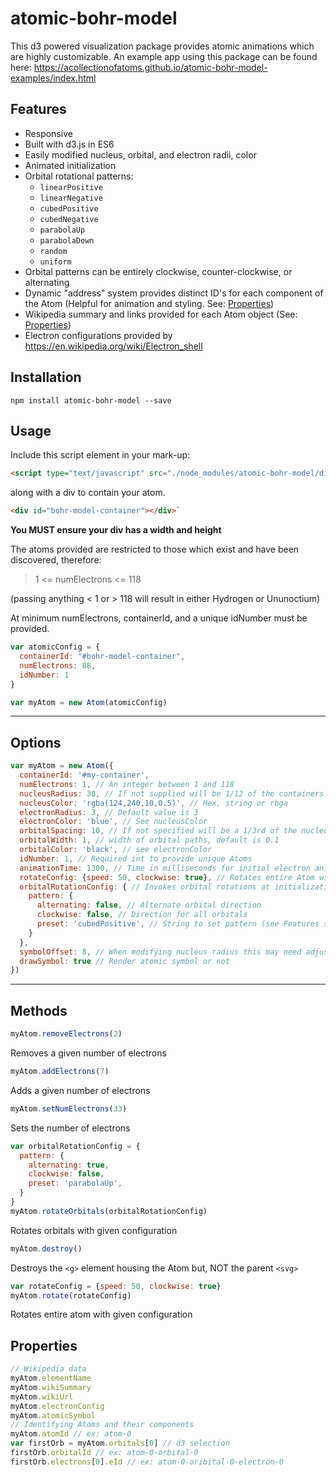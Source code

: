 # atomic-bohr-model
This d3 powered visualization package provides atomic animations which are highly
customizable.
An example app using this package can be found here:
https://acollectionofatoms.github.io/atomic-bohr-model-examples/index.html


## Features
* Responsive
* Built with d3.js in ES6
* Easily modified nucleus, orbital, and electron radii, color
* Animated initialization
* Orbital rotational patterns:
  * `linearPositive`
  * `linearNegative`
  * `cubedPositive`
  * `cubedNegative`
  * `parabolaUp`
  * `parabolaDown`
  * `random`
  * `uniform`
* Orbital patterns can be entirely clockwise, counter-clockwise, or alternating
* Dynamic "address" system provides distinct ID's for each component of the Atom (Helpful for animation and styling. See: [Properties](#properties))
* Wikipedia summary and links provided for each Atom object (See: [Properties](#properties))
* Electron configurations provided by https://en.wikipedia.org/wiki/Electron_shell

## Installation
`npm install atomic-bohr-model --save`

## Usage

Include this script element in your mark-up:
```html
<script type="text/javascript" src="./node_modules/atomic-bohr-model/dist/atomicBohrModel.min.js" charset="utf-8"></script>
```

along with a div to contain your atom.
```html
<div id="bohr-model-container"></div>`
```

**You MUST ensure your div has a width and height**


The atoms provided are restricted to those which exist and have been discovered, therefore:
> 1 <= numElectrons <= 118

(passing anything < 1 or > 118 will result in either Hydrogen or Ununoctium)

At minimum numElectrons, containerId, and a unique idNumber must be provided.


```javascript
var atomicConfig = {
  containerId: "#bohr-model-container",
  numElectrons: 88,
  idNumber: 1
}

var myAtom = new Atom(atomicConfig)
```

---

## Options

```javascript
var myAtom = new Atom({
  containerId: '#my-container',
  numElectrons: 1, // An integer between 1 and 118
  nucleusRadius: 30, // If not supplied will be 1/12 of the containers width
  nucleusColor: 'rgba(124,240,10,0.5)', // Hex, string or rbga
  electronRadius: 3, // Default value is 3
  electronColor: 'blue', // See nucleusColor
  orbitalSpacing: 10, // If not specified will be a 1/3rd of the nucleusRadius
  orbitalWidth: 1, // width of orbital paths, default is 0.1
  orbitalColor: 'black', // see electronColor
  idNumber: 1, // Required int to provide unique Atoms
  animationTime: 1300, // Time in milliseconds for initial electron animation
  rotateConfig: {speed: 50, clockwise: true}, // Rotates entire Atom with given params
  orbitalRotationConfig: { // Invokes orbital rotations at initialization
    pattern: {
      alternating: false, // Alternate orbital direction
      clockwise: false, // Direction for all orbitals
      preset: 'cubedPositive', // String to set pattern (see Features section)
    }
  },
  symbolOffset: 8, // When modifying nucleus radius this may need adjusting
  drawSymbol: true // Render atomic symbol or not
})
```

---

## Methods


```javascript
myAtom.removeElectrons(2)
```
Removes a given number of electrons

```javascript
myAtom.addElectrons(7)
```
Adds a given number of electrons

```javascript
myAtom.setNumElectrons(33)
```
Sets the number of electrons

```javascript
var orbitalRotationConfig = {
  pattern: {
    alternating: true,
    clockwise: false,
    preset: 'parabolaUp',
  }
}
myAtom.rotateOrbitals(orbitalRotationConfig)
```
Rotates orbitals with given configuration

```javascript
myAtom.destroy()
```
Destroys the `<g>` element housing the Atom but, NOT the parent `<svg>`

```javascript
var rotateConfig = {speed: 50, clockwise: true}
myAtom.rotate(rotateConfig)
```
Rotates entire atom with given configuration

## Properties
```javascript
// Wikipedia data
myAtom.elementName
myAtom.wikiSummary
myAtom.wikiUrl
myAtom.electronConfig
myAtom.atomicSymbol
// Identifying Atoms and their components
myAtom.atomId // ex: atom-0
var firstOrb = myAtom.orbitals[0] // d3 selection
firstOrb.orbitalId // ex: atom-0-orbital-0
firstOrb.electrons[0].eId // ex: atom-0-oribital-0-electron-0
```
